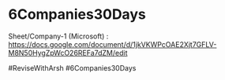 # 6Companies30Days

Sheet/Company-1 (Microsoft) : https://docs.google.com/document/d/1jkVKWPcOAE2Xjt7GFLV-M8N50HygZpWcO26REFa7dZM/edit


#ReviseWithArsh #6Companies30Days

